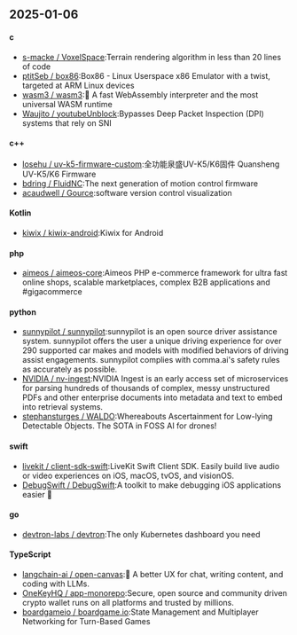 ## 2025-01-06
#### c
* [s-macke / VoxelSpace](https://github.com/s-macke/VoxelSpace):Terrain rendering algorithm in less than 20 lines of code
* [ptitSeb / box86](https://github.com/ptitSeb/box86):Box86 - Linux Userspace x86 Emulator with a twist, targeted at ARM Linux devices
* [wasm3 / wasm3](https://github.com/wasm3/wasm3):🚀 A fast WebAssembly interpreter and the most universal WASM runtime
* [Waujito / youtubeUnblock](https://github.com/Waujito/youtubeUnblock):Bypasses Deep Packet Inspection (DPI) systems that rely on SNI
#### c++
* [losehu / uv-k5-firmware-custom](https://github.com/losehu/uv-k5-firmware-custom):全功能泉盛UV-K5/K6固件 Quansheng UV-K5/K6 Firmware
* [bdring / FluidNC](https://github.com/bdring/FluidNC):The next generation of motion control firmware
* [acaudwell / Gource](https://github.com/acaudwell/Gource):software version control visualization
#### Kotlin
* [kiwix / kiwix-android](https://github.com/kiwix/kiwix-android):Kiwix for Android
#### php
* [aimeos / aimeos-core](https://github.com/aimeos/aimeos-core):Aimeos PHP e-commerce framework for ultra fast online shops, scalable marketplaces, complex B2B applications and #gigacommerce
#### python
* [sunnypilot / sunnypilot](https://github.com/sunnypilot/sunnypilot):sunnypilot is an open source driver assistance system. sunnypilot offers the user a unique driving experience for over 290 supported car makes and models with modified behaviors of driving assist engagements. sunnypilot complies with comma.ai's safety rules as accurately as possible.
* [NVIDIA / nv-ingest](https://github.com/NVIDIA/nv-ingest):NVIDIA Ingest is an early access set of microservices for parsing hundreds of thousands of complex, messy unstructured PDFs and other enterprise documents into metadata and text to embed into retrieval systems.
* [stephansturges / WALDO](https://github.com/stephansturges/WALDO):Whereabouts Ascertainment for Low-lying Detectable Objects. The SOTA in FOSS AI for drones!
#### swift
* [livekit / client-sdk-swift](https://github.com/livekit/client-sdk-swift):LiveKit Swift Client SDK. Easily build live audio or video experiences on iOS, macOS, tvOS, and visionOS.
* [DebugSwift / DebugSwift](https://github.com/DebugSwift/DebugSwift):A toolkit to make debugging iOS applications easier 🚀
#### go
* [devtron-labs / devtron](https://github.com/devtron-labs/devtron):The only Kubernetes dashboard you need
#### TypeScript
* [langchain-ai / open-canvas](https://github.com/langchain-ai/open-canvas):📃 A better UX for chat, writing content, and coding with LLMs.
* [OneKeyHQ / app-monorepo](https://github.com/OneKeyHQ/app-monorepo):Secure, open source and community driven crypto wallet runs on all platforms and trusted by millions.
* [boardgameio / boardgame.io](https://github.com/boardgameio/boardgame.io):State Management and Multiplayer Networking for Turn-Based Games
